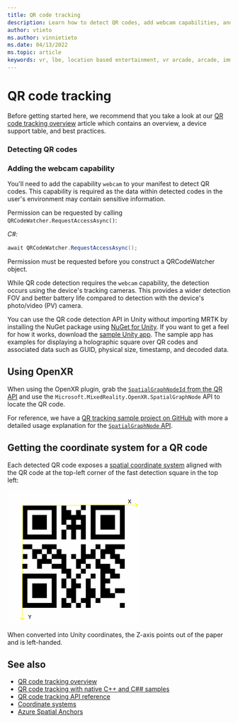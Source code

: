 ```yaml
---
title: QR code tracking
description: Learn how to detect QR codes, add webcam capabilities, and manage coordinate systems in Unity mixed reality apps on HoloLens 2.
author: vtieto
ms.author: vinnietieto
ms.date: 04/13/2022
ms.topic: article
keywords: vr, lbe, location based entertainment, vr arcade, arcade, immersive, qr, qr code, hololens2, tracking
---
```


# QR code tracking

Before getting started here, we recommend that you take a look at our [QR code tracking overview](../advanced-concepts/qr-code-tracking-overview.md) article which contains an overview, a device support table, and best practices.

### Detecting QR codes

### Adding the webcam capability

You'll need to add the capability `webcam` to your manifest to detect QR codes. This capability is required as the data within detected codes in the user's environment may contain sensitive information.

Permission can be requested by calling `QRCodeWatcher.RequestAccessAsync()`:

_C#:_
```cs
await QRCodeWatcher.RequestAccessAsync();
```

Permission must be requested before you construct a QRCodeWatcher object.

While QR code detection requires the `webcam` capability, the detection occurs using the device's tracking cameras. This provides a wider detection FOV and better battery life compared to detection with the device's photo/video (PV) camera.

You can use the QR code detection API in Unity without importing MRTK by installing the NuGet package using [NuGet for Unity](https://github.com/GlitchEnzo/NuGetForUnity). If you want to get a feel for how it works, download the [sample Unity app](https://github.com/microsoft/MixedReality-QRCode-Sample/tree/main). The sample app has examples for displaying a holographic square over QR codes and associated data such as GUID, physical size, timestamp, and decoded data.

## Using OpenXR

When using the OpenXR plugin, grab the [`SpatialGraphNodeId` from the QR API](../native/qr-code-tracking-cs-cpp.md#qr-code-tracking-api-reference) and use the `Microsoft.MixedReality.OpenXR.SpatialGraphNode` API to locate the QR code.

For reference, we have a [QR tracking sample project on GitHub](https://github.com/microsoft/MixedReality-QRCode-Sample/tree/OpenXR) with more a detailed usage explanation for the [`SpatialGraphNode` API](https://github.com/yl-msft/QRTracking/blob/main/SampleQRCodes/Assets/Scripts/SpatialGraphNodeTracker.cs).

## Getting the coordinate system for a QR code

Each detected QR code exposes a [spatial coordinate system](../../design/coordinate-systems.md) aligned with the QR code at the top-left corner of the fast detection square in the top left:  

![QR code coordinate system](images/Qr-coordinatesystem.png) 

When converted into Unity coordinates, the Z-axis points out of the paper and is left-handed.

## See also
* [QR code tracking overview](../advanced-concepts/qr-code-tracking-overview.md)
* [QR code tracking with native C++ and C## samples](../native/qr-code-tracking-cs-cpp.md)
* [QR code tracking API reference](../native/qr-code-tracking-cs-cpp.md)
* [Coordinate systems](../../design/coordinate-systems.md)
* <a href="/azure/spatial-anchors/overview" target="_blank">Azure Spatial Anchors</a>

